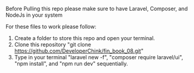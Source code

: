 Before Pulling this repo please make sure to have Laravel, Composer, and NodeJs in your system

For these files to work please follow:

1. Create a folder to store this repo and open your terminal.
2. Clone this repository "git clone https://github.com/DeveloperChink/fin_book_08.git"
3. Type in your terminal  "laravel new -f", "composer require laravel/ui", "npm install", and "npm run dev" sequentially.